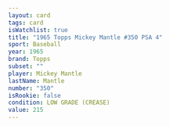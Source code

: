 ```yaml
---
layout: card
tags: card
isWatchlist: true
title: "1965 Topps Mickey Mantle #350 PSA 4"
sport: Baseball
year: 1965
brand: Topps
subset: ""
player: Mickey Mantle
lastName: Mantle
number: "350"
isRookie: false
condition: LOW GRADE (CREASE)
value: 215
---
```

